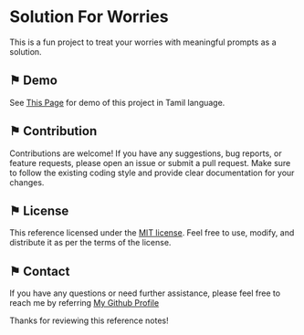# Solution For Worries
This is a fun project to treat your worries with meaningful prompts as a solution.

## &#9873; Demo
See [This Page](https://arathinai.blogspot.com/p/solution-for-worries.html) for demo of this project in Tamil language.

## &#9873; Contribution
Contributions are welcome! If you have any suggestions, bug reports, or feature requests, please open an issue or submit a pull request. Make sure to follow the existing coding style and provide clear documentation for your changes.

## &#9873; License
This reference licensed under the [MIT license](LICENSE). Feel free to use, modify, and distribute it as per the terms of the license.

## &#9873; Contact
If you have any questions or need further assistance, please feel free to reach me by referring [My Github Profile](https://github.com/ag-sanjjeev/)


Thanks for reviewing this reference notes!